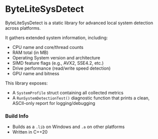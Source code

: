 # ByteLiteSysDetect

ByteLiteSysDetect is a static library for advanced local system detection across platforms.

It gathers extended system information, including:

- CPU name and core/thread counts
- RAM total (in MB)
- Operating System version and architecture
- SIMD feature flags (e.g., AVX2, SSE4.2, etc.)
- Drive performance (read/write speed detection)
- GPU name and bitness

This library exposes:

- A `SystemProfile` struct containing all collected metrics
- A `RunSystemDetectionTest()` diagnostic function that prints a clean, ASCII-only report for logging/debugging

### Build Info

- Builds as a `.lib` on Windows and `.a` on other platforms
- Written in C++20
